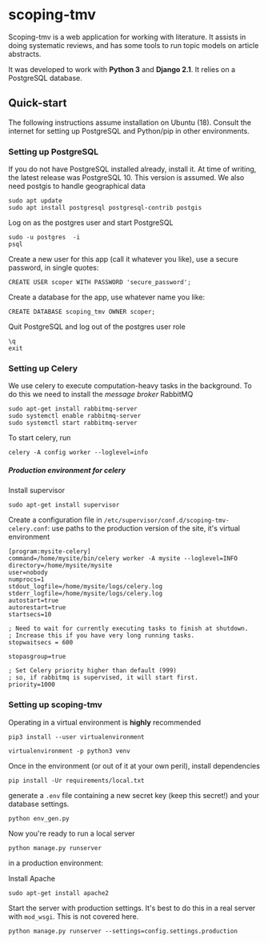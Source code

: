 # scoping-tmv

Scoping-tmv is a web application for working with literature. It assists in doing systematic reviews, and has some tools to run topic models on article abstracts.

It was developed to work with **Python 3** and **Django 2.1**. It relies on a PostgreSQL database.

## Quick-start

The following instructions assume installation on Ubuntu (18). Consult the internet for setting up PostgreSQL and Python/pip in other environments.

### Setting up PostgreSQL

If you do not have PostgreSQL installed already, install it. At time of writing, the latest release was PostgreSQL 10. This version is assumed. We also need postgis to handle geographical data

```
sudo apt update
sudo apt install postgresql postgresql-contrib postgis
```

Log on as the postgres user and start PostgreSQL
```
sudo -u postgres  -i
psql
```

Create a new user for this app (call it whatever you like), use a secure password, in single quotes:
```
CREATE USER scoper WITH PASSWORD 'secure_password';
```

Create a database for the app, use whatever name you like:
```
CREATE DATABASE scoping_tmv OWNER scoper;
```

Quit PostgreSQL and log out of the postgres user role

```
\q
exit
```

### Setting up Celery
We use celery to execute computation-heavy tasks in the background.
To do this we need to install the *message broker* RabbitMQ

```
sudo apt-get install rabbitmq-server
sudo systemctl enable rabbitmq-server
sudo systemctl start rabbitmq-server
```

To start celery, run

```
celery -A config worker --loglevel=info
```

##### Production environment for celery

Install supervisor
```
sudo apt-get install supervisor
```
Create a configuration file in `/etc/supervisor/conf.d/scoping-tmv-celery.conf`:
use paths to the production version of the site, it's virtual environment
```
[program:mysite-celery]
command=/home/mysite/bin/celery worker -A mysite --loglevel=INFO
directory=/home/mysite/mysite
user=nobody
numprocs=1
stdout_logfile=/home/mysite/logs/celery.log
stderr_logfile=/home/mysite/logs/celery.log
autostart=true
autorestart=true
startsecs=10

; Need to wait for currently executing tasks to finish at shutdown.
; Increase this if you have very long running tasks.
stopwaitsecs = 600

stopasgroup=true

; Set Celery priority higher than default (999)
; so, if rabbitmq is supervised, it will start first.
priority=1000
```


### Setting up scoping-tmv

Operating in a virtual environment is **highly** recommended

```
pip3 install --user virtualenvironment

virtualenvironment -p python3 venv
```

Once in the environment (or out of it at your own peril), install dependencies

```
pip install -Ur requirements/local.txt
```

generate a `.env` file containing a new secret key (keep this secret!) and your database settings.

```
python env_gen.py
```

Now you're ready to run a local server

```
python manage.py runserver
```

in a production environment:

Install Apache
```
sudo apt-get install apache2
```


Start the server with production settings. It's best to do this in a real server with `mod_wsgi`. This is not covered here.

```
python manage.py runserver --settings=config.settings.production
```
